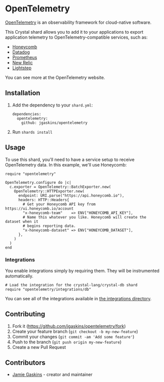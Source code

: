 # OpenTelemetry

[OpenTelemetry](https://opentelemetry.io) is an observability framework for cloud-native software.

This Crystal shard allows you to add it to your applications to export application telemetry to OpenTelemetry-compatible services, such as:

- [Honeycomb](https://honeycomb.io)
- [Datadog](https://www.datadoghq.com)
- [Prometheus](https://prometheus.io)
- [New Relic](https://newrelic.com/)
- [Lightstep](https://lightstep.com)

You can see more at the OpenTelemetry website.

## Installation

1. Add the dependency to your `shard.yml`:

   ```
   dependencies:
     opentelemetry:
       github: jgaskins/opentelemetry
   ```

2. Run `shards install`

## Usage

To use this shard, you'll need to have a service setup to receive OpenTelemetry data. In this example, we'll use Honeycomb:

```crystal
require "opentelemetry"

OpenTelemetry.configure do |c|
  c.exporter = OpenTelemetry::BatchExporter.new(
    OpenTelemetry::HTTPExporter.new(
      endpoint: URI.parse("https://api.honeycomb.io"),
      headers: HTTP::Headers{
        # Get your Honeycomb API key from https://ui.honeycomb.io/account
        "x-honeycomb-team"    => ENV["HONEYCOMB_API_KEY"],
        # Name this whatever you like. Honeycomb will create the dataset when it
        # begins reporting data.
        "x-honeycomb-dataset" => ENV["HONEYCOMB_DATASET"],
      },
    )
  )
end
```

### Integrations

You enable integrations simply by requiring them. They will be instrumented automatically.

```crystal
# Load the integration for the crystal-lang/crystal-db shard
require "opentelemetry/integrations/db"
```

You can see all of the integrations available in [the integrations directory](https://github.com/jgaskins/opentelemetry/tree/main/src/integrations).

## Contributing

1. Fork it (<https://github.com/jgaskins/opentelemetry/fork>)
2. Create your feature branch (`git checkout -b my-new-feature`)
3. Commit your changes (`git commit -am 'Add some feature'`)
4. Push to the branch (`git push origin my-new-feature`)
5. Create a new Pull Request

## Contributors

- [Jamie Gaskins](https://github.com/jgaskins) - creator and maintainer
